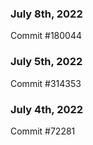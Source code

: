 ### July 8th, 2022

Commit #180044

### July 5th, 2022

Commit #314353


### July 4th, 2022

Commit #72281

